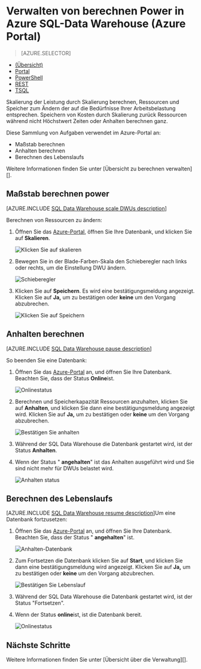 <properties
   pageTitle="Verwalten von berechnen Power in Azure SQL-Data Warehouse (Azure Portal) | Microsoft Azure"
   description="Azure Portals Aufgaben zum Verwalten von Power zu berechnen. Maßstab berechnen Ressourcen durch DWUs anpassen. Oder anhalten und fortsetzen Ressourcen zum Speichern von Kosten zu berechnen."
   services="sql-data-warehouse"
   documentationCenter="NA"
   authors="barbkess"
   manager="barbkess"
   editor=""/>

<tags
   ms.service="sql-data-warehouse"
   ms.devlang="NA"
   ms.topic="article"
   ms.tgt_pltfrm="NA"
   ms.workload="data-services"
   ms.date="08/22/2016"
   ms.author="barbkess;sonyama"/>

# <a name="manage-compute-power-in-azure-sql-data-warehouse-azure-portal"></a>Verwalten von berechnen Power in Azure SQL-Data Warehouse (Azure Portal)

> [AZURE.SELECTOR]
- [(Übersicht)](sql-data-warehouse-manage-compute-overview.md)
- [Portal](sql-data-warehouse-manage-compute-portal.md)
- [PowerShell](sql-data-warehouse-manage-compute-powershell.md)
- [REST](sql-data-warehouse-manage-compute-rest-api.md)
- [TSQL](sql-data-warehouse-manage-compute-tsql.md)


Skalierung der Leistung durch Skalierung berechnen, Ressourcen und Speicher zum Ändern der auf die Bedürfnisse Ihrer Arbeitsbelastung entsprechen. Speichern von Kosten durch Skalierung zurück Ressourcen während nicht Höchstwert Zeiten oder Anhalten berechnen ganz. 

Diese Sammlung von Aufgaben verwendet im Azure-Portal an:

- Maßstab berechnen
- Anhalten berechnen
- Berechnen des Lebenslaufs

Weitere Informationen finden Sie unter [Übersicht zu berechnen verwalten][].

<a name="scale-performance-bk"></a>
<a name="scale-compute-bk"></a>

## <a name="scale-compute-power"></a>Maßstab berechnen power

[AZURE.INCLUDE [SQL Data Warehouse scale DWUs description](../../includes/sql-data-warehouse-scale-dwus-description.md)]

Berechnen von Ressourcen zu ändern:

1. Öffnen Sie das [Azure-Portal][], öffnen Sie Ihre Datenbank, und klicken Sie auf **Skalieren**.

    ![Klicken Sie auf skalieren][1]

1. Bewegen Sie in der Blade-Farben-Skala den Schieberegler nach links oder rechts, um die Einstellung DWU ändern.

    ![Schieberegler][2]

1. Klicken Sie auf **Speichern**. Es wird eine bestätigungsmeldung angezeigt. Klicken Sie auf **Ja,** um zu bestätigen oder **keine** um den Vorgang abzubrechen.

    ![Klicken Sie auf Speichern][3]

<a name="pause-compute-bk"></a>

## <a name="pause-compute"></a>Anhalten berechnen

[AZURE.INCLUDE [SQL Data Warehouse pause description](../../includes/sql-data-warehouse-pause-description.md)]

So beenden Sie eine Datenbank:

1. Öffnen Sie das [Azure-Portal][] an, und öffnen Sie Ihre Datenbank. Beachten Sie, dass der Status **Online**ist. 

    ![Onlinestatus][6]

1. Berechnen und Speicherkapazität Ressourcen anzuhalten, klicken Sie auf **Anhalten**, und klicken Sie dann eine bestätigungsmeldung angezeigt wird. Klicken Sie auf **Ja,** um zu bestätigen oder **keine** um den Vorgang abzubrechen.

    ![Bestätigen Sie anhalten][7]

1. Während der SQL Data Warehouse die Datenbank gestartet wird, ist der Status **Anhalten**.
2. Wenn der Status " **angehalten**" ist das Anhalten ausgeführt wird und Sie sind nicht mehr für DWUs belastet wird.

    ![Anhalten status][4]

<a name="resume-compute-bk"></a>

## <a name="resume-compute"></a>Berechnen des Lebenslaufs

[AZURE.INCLUDE [SQL Data Warehouse resume description](../../includes/sql-data-warehouse-resume-description.md)]Um eine Datenbank fortzusetzen:

1. Öffnen Sie das [Azure-Portal][] an, und öffnen Sie Ihre Datenbank. Beachten Sie, dass der Status " **angehalten**" ist. 

    ![Anhalten-Datenbank][4]

1. Zum Fortsetzen die Datenbank klicken Sie auf **Start**, und klicken Sie dann eine bestätigungsmeldung wird angezeigt. Klicken Sie auf **Ja,** um zu bestätigen oder **keine** um den Vorgang abzubrechen.

    ![Bestätigen Sie Lebenslauf][5]

1. Während der SQL Data Warehouse die Datenbank gestartet wird, ist der Status "Fortsetzen".
2. Wenn der Status **online**ist, ist die Datenbank bereit.

    ![Onlinestatus][6]

<a name="next-steps-bk"></a>

## <a name="next-steps"></a>Nächste Schritte
Weitere Informationen finden Sie unter [Übersicht über die Verwaltung][].

<!--Image references-->
[1]: ./media/sql-data-warehouse-manage-compute-portal/click-scale.png
[2]: ./media/sql-data-warehouse-manage-compute-portal/move-slider.png
[3]: ./media/sql-data-warehouse-manage-compute-portal/click-save.png
[4]: ./media/sql-data-warehouse-manage-compute-portal/resume-database.png
[5]: ./media/sql-data-warehouse-manage-compute-portal/resume-confirm.png
[6]: ./media/sql-data-warehouse-manage-compute-portal/pause-database.png
[7]: ./media/sql-data-warehouse-manage-compute-portal/pause-confirm.png

<!--Article references-->
[Verwaltung (Übersicht)]: ./sql-data-warehouse-overview-manage.md
[Verwalten von berechnen (Übersicht)]: ./sql-data-warehouse-manage-compute-overview.md

<!--MSDN references-->


<!--Other Web references-->

[Azure-portal]: http://portal.azure.com/
